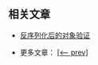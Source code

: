 ## 相关文章

+ [反序列化后的对象验证](docs/反序列化后的对象验证.md)

- 更多文章： [[<-- prev]](../spring-boot-validation-3/README.md)